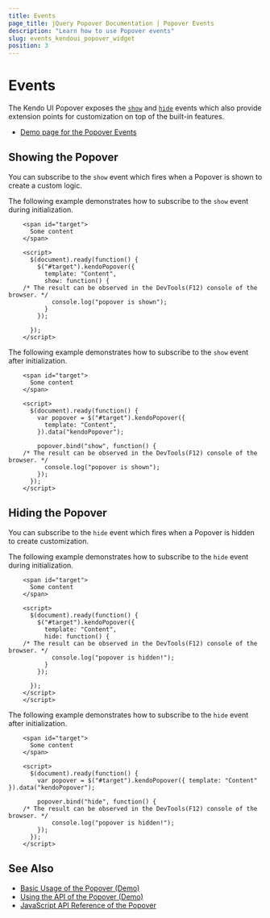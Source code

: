 ```yaml
---
title: Events
page_title: jQuery Popover Documentation | Popover Events
description: "Learn how to use Popover events"
slug: events_kendoui_popover_widget
position: 3
---
```


# Events

The Kendo UI Popover exposes the [`show`](/api/javascript/ui/popover/events/show) and [`hide`](/api/javascript/ui/popover/events/hide) events which also provide extension points for customization on top of the built-in features.

* [Demo page for the Popover Events](https://demos.telerik.com/kendo-ui/popover/events)

## Showing the Popover

You can subscribe to the `show` event which fires when a Popover is shown to create a custom logic.

The following example demonstrates how to subscribe to the `show` event during initialization.

```dojo
    <span id="target">
      Some content
    </span>

    <script>
      $(document).ready(function() {
        $("#target").kendoPopover({
          template: "Content",
          show: function() {
	/* The result can be observed in the DevTools(F12) console of the browser. */
            console.log("popover is shown");
          }
        });

      });
    </script>
```

The following example demonstrates how to subscribe to the `show` event after initialization.

```dojo
    <span id="target">
      Some content
    </span>

    <script>
      $(document).ready(function() {
        var popover = $("#target").kendoPopover({
          template: "Content",
        }).data("kendoPopover");

        popover.bind("show", function() {
	/* The result can be observed in the DevTools(F12) console of the browser. */
          console.log("popover is shown");
        });
      });
    </script>
```

## Hiding the Popover

You can subscribe to the `hide` event which fires when a Popover is hidden to create customization.

The following example demonstrates how to subscribe to the `hide` event during initialization.

```dojo
    <span id="target">
      Some content
    </span>

    <script>
      $(document).ready(function() {
        $("#target").kendoPopover({
          template: "Content",
          hide: function() {
	/* The result can be observed in the DevTools(F12) console of the browser. */
            console.log("popover is hidden!");
          }
        });

      });
    </script>
    </script>
```

The following example demonstrates how to subscribe to the `hide` event after initialization.

```dojo
    <span id="target">
      Some content
    </span>

    <script>
      $(document).ready(function() {
        var popover = $("#target").kendoPopover({ template: "Content" }).data("kendoPopover");

        popover.bind("hide", function() {
	/* The result can be observed in the DevTools(F12) console of the browser. */
            console.log("popover is hidden!");
        });
      });
    </script>
```


## See Also

* [Basic Usage of the Popover (Demo)](https://demos.telerik.com/kendo-ui/popover/index)
* [Using the API of the Popover (Demo)](https://demos.telerik.com/kendo-ui/popover/api)
* [JavaScript API Reference of the Popover](/api/javascript/ui/popover)
